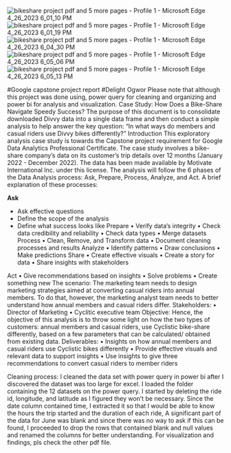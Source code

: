 ![bikeshare project pdf and 5 more pages - Profile 1 - Microsoft​ Edge 4_26_2023 6_01_10 PM](https://user-images.githubusercontent.com/56348397/234650534-ffcf3264-626a-4497-81f7-628b301fbd11.png)
![bikeshare project pdf and 5 more pages - Profile 1 - Microsoft​ Edge 4_26_2023 6_01_19 PM](https://user-images.githubusercontent.com/56348397/234650583-20f19065-c781-4bd2-bd0d-9dc5209472ea.png)
![bikeshare project pdf and 5 more pages - Profile 1 - Microsoft​ Edge 4_26_2023 6_04_30 PM](https://user-images.githubusercontent.com/56348397/234650614-3a50162a-edcc-4b76-a39c-9031d23c1f77.png)
![bikeshare project pdf and 5 more pages - Profile 1 - Microsoft​ Edge 4_26_2023 6_05_06 PM](https://user-images.githubusercontent.com/56348397/234650646-53c0f1da-0374-4e1d-9503-e4e9d764bf73.png)
![bikeshare project pdf and 5 more pages - Profile 1 - Microsoft​ Edge 4_26_2023 6_05_13 PM](https://user-images.githubusercontent.com/56348397/234650663-88ae5512-6ca6-4612-9e1b-e39df876de71.png)

#Google capstone project report
#Delight Ogwor
Please note that although this project was done using, power query for cleaning and organizing and power bi for analysis and visualization.
Case Study: How Does a Bike-Share Navigate Speedy Success?
The purpose of this document is to consolidate downloaded Divvy data into a single data frame and then conduct a simple analysis to help answer the key question: “In what ways do members and casual riders use Divvy bikes differently?” 
Introduction
This exploratory analysis case study is towards the Capstone project requirement for Google Data Analytics Professional Certificate. The case study involves a bike-share company’s data on its customer’s trip details over 12 months (January 2022 - December 2022). The data has been made available by Motivate International Inc. under this license. The analysis will follow the 6 phases of the Data Analysis process: Ask, Prepare, Process, Analyze, and Act. A brief explanation of these processes:

**Ask**
- Ask effective questions
- Define the scope of the analysis 
- Define what success looks like 
Prepare 
• Verify data’s integrity 
• Check data credibility and reliability
• Check data types 
• Merge datasets
Process
 • Clean, Remove, and Transform data
 • Document cleaning processes and results
Analyze 
• Identify patterns 
• Draw conclusions 
• Make predictions
Share 
• Create effective visuals
• Create a story for data 
• Share insights with stakeholders

Act 
• Give recommendations based on insights 
• Solve problems 
• Create something new
The scenario:  The marketing team needs to design marketing strategies aimed at converting casual riders into annual members. To do that, however, the marketing analyst team needs to better understand how annual members and casual riders differ.
Stakeholders:
 • Director of Marketing 
• Cyclitic executive team
Objective: Hence, the objective of this analysis is to throw some light on how the two types of customers: annual members and casual riders, use Cyclistic bike-share differently, based on a few parameters that can be calculated/ obtained from existing data.
Deliverables: • Insights on how annual members and casual riders use Cyclistic bikes differently
 • Provide effective visuals and relevant data to support insights 
• Use insights to give three recommendations to convert casual riders to member riders

Cleaning process:
I cleaned the data set with power query in power bi after I discovered the dataset was too large for excel. I loaded the folder containing the 12 datasets on the power query.
I started by deleting the ride id, longitude, and latitude as I figured they won’t be necessary.
Since the date column contained time, I extracted it so that I would be able to know the hours the trip started and the duration of each ride,
A significant part of the data for June was blank and since there was no way to ask if this can be found, I proceeded to drop the rows that contained blank and null values and renamed the columns for better understanding.
For visualization and findings, pls check the other pdf file.


